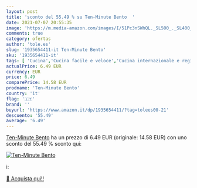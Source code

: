 ```yaml
---
layout: post
title: 'sconto del 55.49 % su Ten-Minute Bento  '
date: 2021-07-07 20:55:35
image: 'https://m.media-amazon.com/images/I/51Pc3nSWhQL._SL500_._SL400_.jpg'
comments: true
category: ofertas
author: 'tole.es'
slug: '1935654411-it Ten-Minute Bento'
sku: '1935654411-it'
tags: [ 'Cucina','Cucina facile e veloce','Cucina internazionale e regionale','Libri','Tempo libero', ]
actualPrice: 6.49 EUR
currency: EUR
price: 6.49
comparePrice: 14.58 EUR
prodname: 'Ten-Minute Bento'
country: 'it'
flag: '🇮🇹'
brand: ''
buyurl: 'https://www.amazon.it/dp/1935654411/?tag=tolees00-21'
descuento: '55.49'
average: '6.49'
---
```


[Ten-Minute Bento](https://www.amazon.it/dp/1935654411/?tag=tolees00-21) ha un prezzo di 6.49 EUR (originale: 14.58 EUR) con uno sconto del 55.49 % sconto qui:

[![Ten-Minute Bento](https://m.media-amazon.com/images/I/51Pc3nSWhQL._SL500_._SL400_.jpg)](https://www.amazon.it/dp/1935654411/?tag=tolees00-21)

ℹ️:


[🛒 Acquista qui!!](https://www.amazon.it/dp/1935654411/?tag=tolees00-21)
